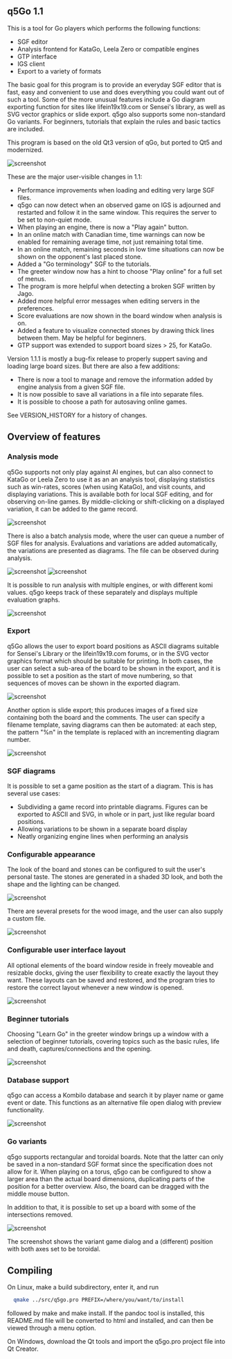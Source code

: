 ## q5Go 1.1

This is a tool for Go players which performs the following functions:
- SGF editor
- Analysis frontend for KataGo, Leela Zero or compatible engines
- GTP interface
- IGS client
- Export to a variety of formats

The basic goal for this program is to provide an everyday SGF editor
that is fast, easy and convenient to use and does everything you could
want out of such a tool.  Some of the more unusual features include a
Go diagram exporting function for sites like lifein19x19.com or
Sensei's library, as well as SVG vector graphics or slide export.
q5go also supports some non-standard Go variants. For beginners, tutorials
that explain the rules and basic tactics are included.

This program is based on the old Qt3 version of qGo, but ported to Qt5
and modernized.

![screenshot](screens/screenshot.png)

These are the major user-visible changes in 1.1:
 * Performance improvements when loading and editing very large SGF files.
 * q5go can now detect when an observed game on IGS is adjourned and restarted
   and follow it in the same window. This requires the server to be set to
   non-quiet mode.
 * When playing an engine, there is now a "Play again" button.
 * In an online match with Canadian time, time warnings can now be enabled
   for remaining average time, not just remaining total time.
 * In an online match, remaining seconds in low time situations can now be
   shown on the opponent's last placed stone.
 * Added a "Go terminology" SGF to the tutorials.
 * The greeter window now has a hint to choose "Play online" for a full set
   of menus.
 * The program is more helpful when detecting a broken SGF written by Jago.
 * Added more helpful error messages when editing servers in the preferences.
 * Score evaluations are now shown in the board window when analysis is on.
 * Added a feature to visualize connected stones by drawing thick lines
   between them. May be helpful for beginners.
 * GTP support was extended to support board sizes > 25, for KataGo.

Version 1.1.1 is mostly a bug-fix release to properly suppert saving and
loading large board sizes. But there are also a few additions:
 * There is now a tool to manage and remove the information added by engine
   analysis from a given SGF file.
 * It is now possible to save all variations in a file into separate files.
 * It is possible to choose a path for autosaving online games.

See VERSION_HISTORY for a history of changes.

## Overview of features

### Analysis mode

q5Go supports not only play against AI engines, but can also connect to
KataGo or Leela Zero to use it as an an analysis tool, displaying statistics
such as win-rates, scores (when using KataGo), and visit counts, and
displaying variations.  This is available both for local SGF editing, and
for observing on-line games.  By middle-clicking or shift-clicking on a
displayed variation, it can be added to the game record.

![screenshot](screens/analysis.png)

There is also a batch analysis mode, where the user can queue a number of
SGF files for analysis. Evaluations and variations are added automatically,
the variations are presented as diagrams.  The file can be observed
during analysis.

![screenshot](screens/batch.png)
![screenshot](screens/new-analysis.png)

It is possible to run analysis with multiple engines, or with different
komi values.  q5go keeps track of these separately and displays multiple
evaluation graphs.

![screenshot](screens/multieval.png)

### Export
q5Go allows the user to export board positions as ASCII diagrams suitable
for Sensei's Library or the lifein19x19.com forums, or in the SVG vector
graphics format which should be suitable for printing.  In both cases,
the user can select a sub-area of the board to be shown in the export,
and it is possible to set a position as the start of move numbering, so
that sequences of moves can be shown in the exported diagram.

![screenshot](screens/export.png)

Another option is slide export; this produces images of a fixed size
containing both the board and the comments.  The user can specify a
filename template, saving diagrams can then be automated: at each step,
the pattern "%n" in the template is replaced with an incrementing
diagram number.

![screenshot](screens/slideexport.png)

### SGF diagrams

It is possible to set a game position as the start of a diagram.  This is
has several use cases:
- Subdividing a game record into printable diagrams.  Figures can be
  exported to ASCII and SVG, in whole or in part, just like regular
  board positions.
- Allowing variations to be shown in a separate board display
- Neatly organizing engine lines when performing an analysis

### Configurable appearance

The look of the board and stones can be configured to suit the user's
personal taste.  The stones are generated in a shaded 3D look, and both
the shape and the lighting can be changed.

![screenshot](screens/gostones.jpg)

There are several presets for the wood image, and the user can also
supply a custom file.

![screenshot](screens/gostones2.jpg)

### Configurable user interface layout

All optional elements of the board window reside in freely moveable and
resizable docks, giving the user flexibility to create exactly the layout
they want.  These layouts can be saved and restored, and the program
tries to restore the correct layout whenever a new window is opened.

![screenshot](screens/docks.png)

### Beginner tutorials

Choosing "Learn Go" in the greeter window brings up a window with a
selection of beginner tutorials, covering topics such as the basic
rules, life and death, captures/connections and the opening.

![screenshot](screens/tutorial.png)

### Database support

q5go can access a Kombilo database and search it by player name or
game event or date. This functions as an alternative file open dialog
with preview functionality.

![screenshot](screens/database.png)

### Go variants

q5go supports rectangular and toroidal boards.  Note that the latter
can only be saved in a non-standard SGF format since the specification
does not allow for it.  When playing on a torus, q5go can be configured
to show a larger area than the actual board dimensions, duplicating parts
of the position for a better overview.  Also, the board can be dragged
with the middle mouse button.

In addition to that, it is possible to set up a board with some of the
intersections removed.

![screenshot](screens/variants.png)

The screenshot shows the variant game dialog and a (different) position
with both axes set to be toroidal.

## Compiling

On Linux, make a build subdirectory, enter it, and run
```sh
  qmake ../src/q5go.pro PREFIX=/where/you/want/to/install
```
followed by make and make install.  If the pandoc tool is installed, this
README.md file will be converted to html and installed, and can then be
viewed through a menu option.

On Windows, download the Qt tools and import the q5go.pro project file
into Qt Creator.
